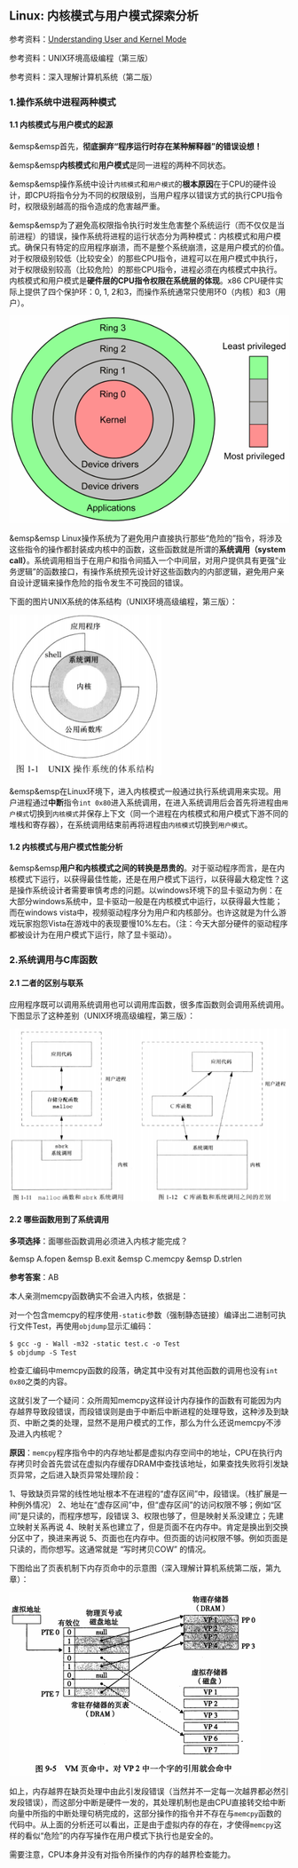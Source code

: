 ## Linux: 内核模式与用户模式探索分析

参考资料：[Understanding User and Kernel Mode](https://blog.codinghorror.com/understanding-user-and-kernel-mode/)

参考资料：UNIX环境高级编程（第三版）

参考资料：深入理解计算机系统（第二版）

### 1.操作系统中进程两种模式

#### 1.1 内核模式与用户模式的起源

&emsp&emsp首先，**彻底摒弃“程序运行时存在某种解释器”的错误设想！**

&emsp&emsp**内核模式**和**用户模式**是同一进程的两种不同状态。

&emsp&emsp操作系统中设计`内核模式`和`用户模式`的**根本原因**在于CPU的硬件设计，即CPU将指令分为不同的权限级别，当用户程序以错误方式的执行CPU指令时，权限级别越高的指令造成的危害越严重。

&emsp&emsp为了避免高权限指令执行时发生危害整个系统运行（而不仅仅是当前进程）的错误，操作系统将进程的运行状态分为两种模式：内核模式和用户模式。确保只有特定的应用程序崩溃，而不是整个系统崩溃，这是用户模式的价值。对于权限级别较低（比较安全）的那些CPU指令，进程可以在用户模式中执行，对于权限级别较高（比较危险）的那些CPU指令，进程必须在内核模式中执行。内核模式和用户模式是**硬件层的CPU指令权限在系统层的体现**。x86 CPU硬件实际上提供了四个保护环：0, 1, 2和3，而操作系统通常只使用环0（内核）和3（用户）。

![](/assets/lin020_001.png)

&emsp&emsp Linux操作系统为了避免用户直接执行那些“危险的”指令，将涉及这些指令的操作都封装成内核中的函数，这些函数就是所谓的**系统调用（system call）**。系统调用相当于在用户和指令间插入一个中间层，对用户提供具有更强“业务逻辑”的函数接口，有操作系统预先设计好这些函数内的内部逻辑，避免用户亲自设计逻辑来操作危险的指令发生不可挽回的错误。

下面的图片UNIX系统的体系结构（UNIX环境高级编程，第三版）：

![](/assets/lin020_003.PNG)

&emsp&emsp在Linux环境下，进入内核模式一般通过执行系统调用来实现。用户进程通过**中断**指令`int 0x80`进入系统调用，在进入系统调用后会首先将进程由`用户模式`切换到`内核模式`并保存上下文（同一个进程在内核模式和用户模式下游不同的堆栈和寄存器），在系统调用结束前再将进程由`内核模式`切换到`用户模式`。

#### 1.2 内核模式与用户模式性能分析

&emsp&emsp**用户和内核模式之间的转换是昂贵的**。对于驱动程序而言，是在内核模式下运行，以获得最佳性能，还是在用户模式下运行，以获得最大稳定性？这是操作系统设计者需要审慎考虑的问题。以windows环境下的显卡驱动为例：在大部分windows系统中，显卡驱动一般是在内核模式中运行，以获得最大性能；而在windows vista中，视频驱动程序分为用户和内核部分。也许这就是为什么游戏玩家抱怨Vista在游戏中的表现要慢10%左右。（注：今天大部分硬件的驱动程序都被设计为在用户模式下运行，除了显卡驱动）。

### 2.系统调用与C库函数

#### 2.1 二者的区别与联系

应用程序既可以调用系统调用也可以调用库函数，很多库函数则会调用系统调用。下图显示了这种差别（UNIX环境高级编程，第三版）：

![](/assets/lin020_004.PNG)

#### 2.2 哪些函数用到了系统调用

**多项选择**：面哪些函数调用必须进入内核才能完成？

&emsp A.fopen
&emsp B.exit
&emsp C.memcpy
&emsp D.strlen

**参考答案**：AB

本人亲测memcpy函数确实不会进入内核，依据是：

对一个包含memcpy的程序使用`-static`参数（强制静态链接）编译出二进制可执行文件Test，再使用`objdump`显示汇编码：

```shell
$ gcc -g - Wall -m32 -static test.c -o Test
$ objdump -S Test
```

检查汇编码中memcpy函数的段落，确定其中没有对其他函数的调用也没有`int 0x80`之类的内容。

这就引发了一个疑问：众所周知memcpy这样设计内存操作的函数有可能因为内存越界导致段错误，而段错误则是由于中断后中断进程的处理导致，这种涉及到缺页、中断之类的处理，显然不是用户模式的工作，那么为什么还说memcpy不涉及进入内核呢？

**原因**：`memcpy`程序指令中的内存地址都是虚拟内存空间中的地址，CPU在执行内存拷贝时会首先尝试在虚拟内存缓存DRAM中查找该地址，如果查找失败将引发缺页异常，之后进入缺页异常处理阶段：

1、导致缺页异常的线性地址根本不在进程的“虚存区间”中，段错误。（栈扩展是一种例外情况）
2、地址在“虚存区间”中，但“虚存区间”的访问权限不够；例如“区间”是只读的，而程序想写，段错误
3、权限也够了，但是映射关系没建立；先建立映射关系再说
4、映射关系也建立了，但是页面不在内存中。肯定是换出到交换分区中了，换进来再说
5、页面也在内存中。但页面的访问权限不够。例如页面是只读的，而你想写。这通常就是 “写时拷贝COW” 的情况。

下图给出了页表机制下内存页命中的示意图（深入理解计算机系统第二版，第九章）：

![](/assets/lin020_002.PNG)

如上，内存越界在缺页处理中由此引发段错误（当然并不一定每一次越界都必然引发段错误），而这部分中断是硬件一发的，其处理机制也是由CPU直接转交给中断向量中所指的中断处理句柄完成的，这部分操作的指令并不存在与`memcpy`函数的代码中。从上面的分析还可以看出，正是由于虚拟内存的存在，才使得`memcpy`这样的看似“危险”的内存写操作在用户模式下执行也是安全的。

需要注意，CPU本身并没有对指令所操作的内存的越界检查能力。
